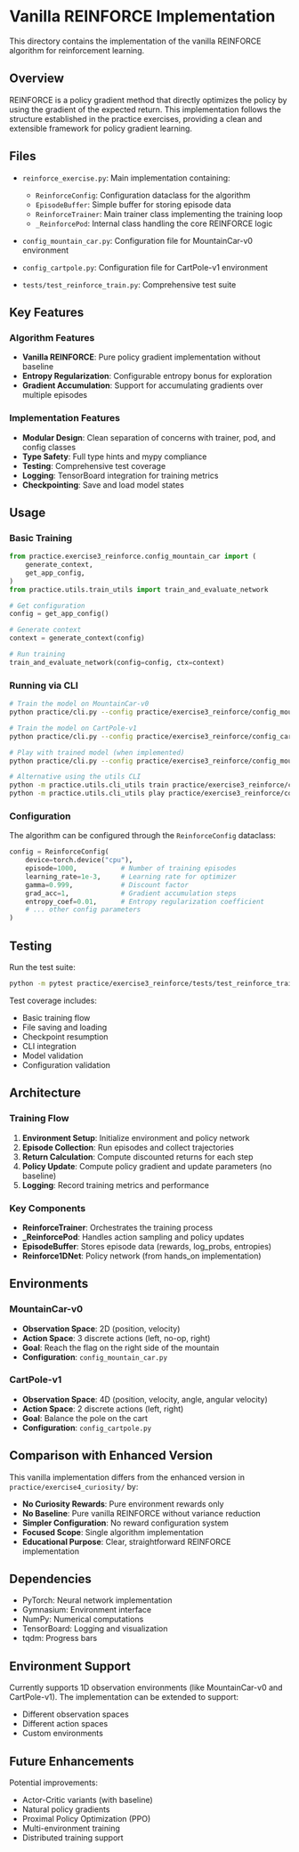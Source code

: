 # Vanilla REINFORCE Implementation

This directory contains the implementation of the vanilla REINFORCE algorithm for reinforcement learning.

## Overview

REINFORCE is a policy gradient method that directly optimizes the policy by using the gradient of the expected return. This implementation follows the structure established in the practice exercises, providing a clean and extensible framework for policy gradient learning.

## Files

- `reinforce_exercise.py`: Main implementation containing:
  - `ReinforceConfig`: Configuration dataclass for the algorithm
  - `EpisodeBuffer`: Simple buffer for storing episode data
  - `ReinforceTrainer`: Main trainer class implementing the training loop
  - `_ReinforcePod`: Internal class handling the core REINFORCE logic

- `config_mountain_car.py`: Configuration file for MountainCar-v0 environment
- `config_cartpole.py`: Configuration file for CartPole-v1 environment
- `tests/test_reinforce_train.py`: Comprehensive test suite

## Key Features

### Algorithm Features
- **Vanilla REINFORCE**: Pure policy gradient implementation without baseline
- **Entropy Regularization**: Configurable entropy bonus for exploration
- **Gradient Accumulation**: Support for accumulating gradients over multiple episodes

### Implementation Features
- **Modular Design**: Clean separation of concerns with trainer, pod, and config classes
- **Type Safety**: Full type hints and mypy compliance
- **Testing**: Comprehensive test coverage
- **Logging**: TensorBoard integration for training metrics
- **Checkpointing**: Save and load model states

## Usage

### Basic Training

```python
from practice.exercise3_reinforce.config_mountain_car import (
    generate_context,
    get_app_config,
)
from practice.utils.train_utils import train_and_evaluate_network

# Get configuration
config = get_app_config()

# Generate context
context = generate_context(config)

# Run training
train_and_evaluate_network(config=config, ctx=context)
```

### Running via CLI

```bash
# Train the model on MountainCar-v0
python practice/cli.py --config practice/exercise3_reinforce/config_mountain_car.py

# Train the model on CartPole-v1
python practice/cli.py --config practice/exercise3_reinforce/config_cartpole.py

# Play with trained model (when implemented)
python practice/cli.py --config practice/exercise3_reinforce/config_mountain_car.py --mode play

# Alternative using the utils CLI
python -m practice.utils.cli_utils train practice/exercise3_reinforce/config_mountain_car.py
python -m practice.utils.cli_utils play practice/exercise3_reinforce/config_mountain_car.py --checkpoint_pathname results/exercise3_reinforce/mountain_car/reinforce.pth
```

### Configuration

The algorithm can be configured through the `ReinforceConfig` dataclass:

```python
config = ReinforceConfig(
    device=torch.device("cpu"),
    episode=1000,           # Number of training episodes
    learning_rate=1e-3,     # Learning rate for optimizer
    gamma=0.999,            # Discount factor
    grad_acc=1,             # Gradient accumulation steps
    entropy_coef=0.01,      # Entropy regularization coefficient
    # ... other config parameters
)
```

## Testing

Run the test suite:

```bash
python -m pytest practice/exercise3_reinforce/tests/test_reinforce_train.py -v
```

Test coverage includes:
- Basic training flow
- File saving and loading
- Checkpoint resumption
- CLI integration
- Model validation
- Configuration validation

## Architecture

### Training Flow

1. **Environment Setup**: Initialize environment and policy network
2. **Episode Collection**: Run episodes and collect trajectories
3. **Return Calculation**: Compute discounted returns for each step
4. **Policy Update**: Compute policy gradient and update parameters (no baseline)
5. **Logging**: Record training metrics and performance

### Key Components

- **ReinforceTrainer**: Orchestrates the training process
- **_ReinforcePod**: Handles action sampling and policy updates
- **EpisodeBuffer**: Stores episode data (rewards, log_probs, entropies)
- **Reinforce1DNet**: Policy network (from hands_on implementation)

## Environments

### MountainCar-v0
- **Observation Space**: 2D (position, velocity)
- **Action Space**: 3 discrete actions (left, no-op, right)
- **Goal**: Reach the flag on the right side of the mountain
- **Configuration**: `config_mountain_car.py`

### CartPole-v1
- **Observation Space**: 4D (position, velocity, angle, angular velocity)
- **Action Space**: 2 discrete actions (left, right)
- **Goal**: Balance the pole on the cart
- **Configuration**: `config_cartpole.py`

## Comparison with Enhanced Version

This vanilla implementation differs from the enhanced version in `practice/exercise4_curiosity/` by:

- **No Curiosity Rewards**: Pure environment rewards only
- **No Baseline**: Pure vanilla REINFORCE without variance reduction
- **Simpler Configuration**: No reward configuration system
- **Focused Scope**: Single algorithm implementation
- **Educational Purpose**: Clear, straightforward REINFORCE implementation

## Dependencies

- PyTorch: Neural network implementation
- Gymnasium: Environment interface
- NumPy: Numerical computations
- TensorBoard: Logging and visualization
- tqdm: Progress bars

## Environment Support

Currently supports 1D observation environments (like MountainCar-v0 and CartPole-v1). The implementation can be extended to support:
- Different observation spaces
- Different action spaces
- Custom environments

## Future Enhancements

Potential improvements:
- Actor-Critic variants (with baseline)
- Natural policy gradients
- Proximal Policy Optimization (PPO)
- Multi-environment training
- Distributed training support
